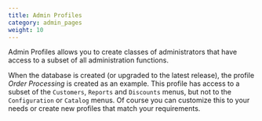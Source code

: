 ```yaml
---
title: Admin Profiles 
category: admin_pages
weight: 10
---
```


Admin Profiles allows you to create classes of administrators that have
access to a subset of all administration functions.  

When the database is created (or upgraded to the latest release), the 
profile *Order Processing* is created as an example.  This profile
has access to a subset of the `Customers`, `Reports` and `Discounts` menus, 
but not to the `Configuration` or `Catalog` menus.  Of course you can 
customize this to your needs or create new profiles that match your 
requirements.  

